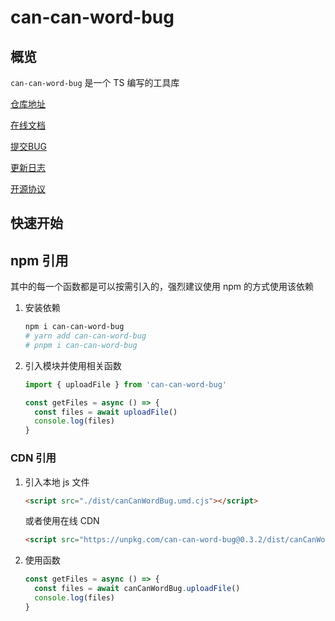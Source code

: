 # can-can-word-bug

## 概览

`can-can-word-bug`  是一个 TS 编写的工具库

[仓库地址](https://github.com/772778995/can-can-word-bug)

[在线文档](https://can-can-word-bug.pages.dev/)

[提交BUG](https://github.com/772778995/can-can-word-bug/issues/new)

[更新日志](https://github.com/772778995/can-can-word-bug/blob/master/CHANGELOG.md)

[开源协议](https://raw.githubusercontent.com/772778995/can-can-word-bug/master/LICENSE)



## 快速开始

## npm 引用

其中的每一个函数都是可以按需引入的，强烈建议使用 npm 的方式使用该依赖

1. 安装依赖

   ```bash
   npm i can-can-word-bug
   # yarn add can-can-word-bug
   # pnpm i can-can-word-bug
   ```

2. 引入模块并使用相关函数

   ```typescript
   import { uploadFile } from 'can-can-word-bug'
   
   const getFiles = async () => {
     const files = await uploadFile()
     console.log(files)
   }
   ```



### CDN 引用

1. 引入本地 js 文件

   ```html
   <script src="./dist/canCanWordBug.umd.cjs"></script>
   ```

   或者使用在线 CDN

   ```html
   <script src="https://unpkg.com/can-can-word-bug@0.3.2/dist/canCanWordBug.umd.cjs"></script>
   ```

2. 使用函数

   ```js
   const getFiles = async () => {
     const files = await canCanWordBug.uploadFile()
     console.log(files)
   }
   ```

   


